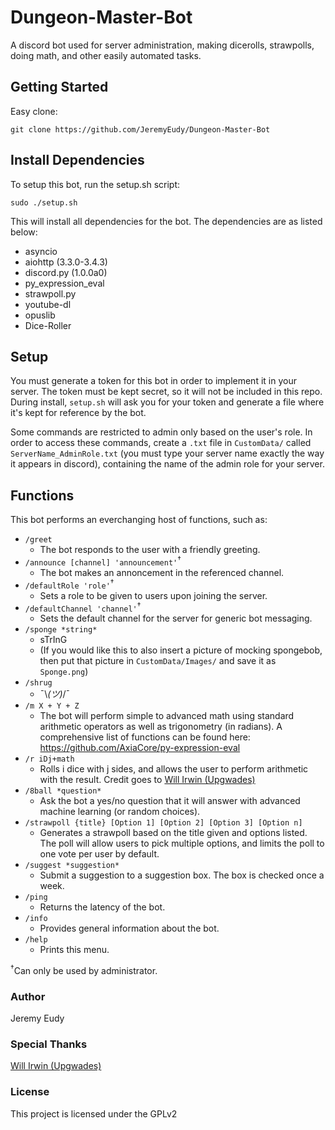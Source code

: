 # Dungeon-Master-Bot
A discord bot used for server administration, making dicerolls, strawpolls, doing math, and other easily automated tasks.

## Getting Started
Easy clone:
```
git clone https://github.com/JeremyEudy/Dungeon-Master-Bot
```

## Install Dependencies
To setup this bot, run the setup.sh script:
```
sudo ./setup.sh
```
This will install all dependencies for the bot. The dependencies are as listed below:
- asyncio
- aiohttp (3.3.0-3.4.3)
- discord.py (1.0.0a0)
- py_expression_eval
- strawpoll.py
- youtube-dl
- opuslib
- Dice-Roller

## Setup
You must generate a token for this bot in order to implement it in your server. The token must be kept secret, so it will not be included in this repo. During install, ```setup.sh``` will ask you for your token and generate a file where it's kept for reference by the bot.

Some commands are restricted to admin only based on the user's role. In order to access these commands, create a `.txt` file in `CustomData/` called `ServerName_AdminRole.txt` (you must type your server name exactly the way it appears in discord), containing the name of the admin role for your server.

## Functions
This bot performs an everchanging host of functions, such as:
- ```/greet```
  - The bot responds to the user with a friendly greeting.
- ```/announce [channel] 'announcement'```<sup>†</sup>
  - The bot makes an annoncement in the referenced channel.
- ```/defaultRole 'role'```<sup>†</sup>
  - Sets a role to be given to users upon joining the server.
- ```/defaultChannel 'channel'```<sup>†</sup>
  - Sets the default channel for the server for generic bot messaging.
- ```/sponge *string*```
  - sTrInG
  - (If you would like this to also insert a picture of mocking spongebob, then put that picture in `CustomData/Images/` and save it as `Sponge.png`)
- ```/shrug```
  - ¯\\_(ツ)_/¯
- ```/m X + Y + Z```
  - The bot will perform simple to advanced math using standard arithmetic operators as well as trigonometry (in radians). A comprehensive list of functions can be found here: https://github.com/AxiaCore/py-expression-eval 
- ```/r iDj+math```
  - Rolls i dice with j sides, and allows the user to perform arithmetic with the result. Credit goes to [Will Irwin (Upgwades)](https://github.com/Upgwades "Will's Github")
- ```/8ball *question*```
  - Ask the bot a yes/no question that it will answer with advanced machine learning (or random choices).
- ```/strawpoll {title} [Option 1] [Option 2] [Option 3] [Option n]```
  - Generates a strawpoll based on the title given and options listed. The poll will allow users to pick multiple options, and limits the poll to one vote per user by default.
- ```/suggest *suggestion*```
  - Submit a suggestion to a suggestion box. The box is checked once a week.
- ```/ping```
  - Returns the latency of the bot.
- ```/info```
  - Provides general information about the bot.
- ```/help```
  - Prints this menu.

<sup>†</sup>Can only be used by administrator.
### Author
Jeremy Eudy

### Special Thanks
[Will Irwin (Upgwades)](https://github.com/Upgwades "Will's Github")

### License
This project is licensed under the GPLv2
